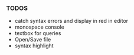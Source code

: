 ### TODOS

 - catch syntax errors and display in red in editor
 - monospace console
 - textbox for queries
 - Open/Save file
 - syntax highlight
